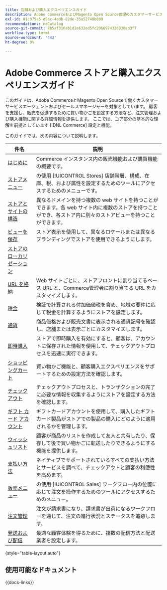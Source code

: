 ```yaml
---
title: 店舗および購入エクスペリエンスガイド
description: Adobe CommerceおよびMagento Open Source管理のカスタマーサービス担当者および販売管理者を対象とした、店舗の定義および販売処理機能に関する包括的な情報です。
exl-id: 01c075a5-d9ac-4edb-82de-35a52748b800
recommendations: noCatalog
source-git-commit: 8b5af316ab1d2e632ed5fc2066974326830ab3f7
workflow-type: tm+mt
source-wordcount: '443'
ht-degree: 0%

---
```


# Adobe Commerce ストアと購入エクスペリエンスガイド

このガイドは、Adobe CommerceとMagento Open Sourceで働くカスタマーサービスエージェントおよびセールスマネージャーを対象としています。 顧客を支援し、販売を促進するために買い物かごを設定する方法など、注文管理および購入機能に関する詳細情報を提供します。 ここでは、コア部分の基本的な理解を前提としています [!DNL Commerce] 設定と機能。

このガイドでは、次の内容について説明します。

| 件名 | 説明 |
| ------- | ----------- |
| [はじめに](introduction.md) | Commerce インスタンス内の販売機能および購買機能の概要です。 |
| [ストアメニュー](stores-menu.md) | の使用 [!UICONTROL Stores] 店舗階層、構成、在庫、税、および属性を設定するためのツールにアクセスするためのメニューです。 |
| [ストアとサイトの構造](stores.md) | 異なるドメインを持つ複数の web サイトを持つことができます。各 web サイト内に複数のストアを持つことができ、各ストア内に別々のストアビューを持つことができます。 |
| [ビューを保存](store-views.md) | ストア表示を使用して、異なるロケールまたは異なるブランディングでストアを使用できるようにします。 |
| [ストアのローカリゼーション](store-localize.md) |  |
| [URL を格納](store-urls.md) | Web サイトごとに、ストアフロントに割り当てるベース URL と、Commerce管理者に割り当てる URL をカスタマイズします。 |
| [税金](taxes.md) | 検証で計算される付加価値税を含め、地域の要件に応じて税金を計算するようにストアを設定します。 |
| [通貨](currency.md) | 商品価格および販売文書に表示される通貨記号を確認し、店舗または表示ごとにカスタマイズします。 |
| [即時購入](checkout-instant-purchase.md) | ストアで即時購入を有効にすると、顧客は、アカウントに保存された情報を使用して、チェックアウトプロセスを迅速に実行できます。 |
| [ショッピングカート](cart.md) | 買い物かご機能と、顧客購入エクスペリエンスをサポートするための設定方法を確認します。 |
| [チェックアウト](checkout-process.md) | チェックアウトプロセスと、トランザクションの完了に必要な情報を収集するようにストアを設定する方法を確認します。 |
| [ギフト カード アカウント](product-gift-card-workflow.md) | ギフトカードアカウントを使用して、購入したギフトカード製品がストアでの製品の購入にどのように適用されるかを管理します。 |
| [ウィッシュリスト](wishlists.md) | 顧客が商品のリストを作成して友人と共有したり、保存して後で買い物かごに転送したりできるようにする機能を提供します。 |
| [支払い方法](payments.md) | ネイティブでサポートされているすべての支払い方法とサービスを調べて、チェックアウトと顧客の利便性を高めます。 |
| [販売メニュー](sales-menu.md) | の使用 [!UICONTROL Sales] ワークフロー内の位置に応じて注文を操作するためのツールにアクセスするためのメニュー。 |
| [注文管理](orders.md) | 注文が請求書になり、請求書が出荷になるワークフローを通じて、注文の進行状況とステータスを追跡します。 |
| [発送および配信](delivery.md) | 最適な顧客体験を得るために、複数の配信方法と配送業者を設定します。 |

{style="table-layout:auto"}

## 使用可能なドキュメント

{{docs-links}}
